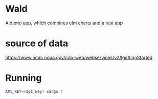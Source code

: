 # Wald

A demo app, which combines elm charts and a rest app

# source of data
https://www.ncdc.noaa.gov/cdo-web/webservices/v2#gettingStarted

# Running
```sh
API_KEY=<api_key> cargo r
```
